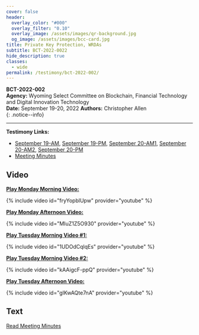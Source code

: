 ```yaml
---
cover: false
header:
  overlay_color: "#000"
  overlay_filter: "0.10"
  overlay_image: /assets/images/qr-background.jpg
  og_image: /assets/images/bcc-card.jpg
title: Private Key Protection, WRDAs
subtitle: BCT-2022-0022
hide_description: true
classes:
  - wide
permalink: /testimony/bct-2022-002/
---
```


**BCT-2022-002**<br>
**Agency:** Wyoming Select Committee on Blockchain, Financial Technology and Digital Innovation Technology<br>
**Date:** September 19-20, 2022
**Authors:** Christopher Allen<br>
{: .notice--info}

---

**Testimony Links:**
* [September 19-AM](https://www.youtube.com/watch?v=fryYopblUpw&feature=youtu.be), [September 19-PM](https://www.youtube.com/watch?v=MIuZ1Z5O930&feature=youtu.be), [September 20-AM1](https://www.youtube.com/watch?v=1UDOdCqlqEs&feature=youtu.be), [September 20-AM2](https://www.youtube.com/watch?v=kAAigcF-ppQ&feature=youtu.be), [September 20-PM](https://www.youtube.com/watch?v=gIKwAQte7nA&feature=youtu.be)
* [Meeting Minutes](https://wyoleg.gov/InterimCommittee/2022/S19-20220919830MeetingMinutes.pdf)

## Video

[**Play Monday Morning Video:**](https://www.youtube.com/watch?v=fryYopblUpw&feature=youtu.be)

{% include video id="fryYopblUpw" provider="youtube" %}

[**Play Monday Afternoon Video:**](https://www.youtube.com/watch?v=MIuZ1Z5O930&feature=youtu.be)

{% include video id="MIuZ1Z5O930" provider="youtube" %}

[**Play Tuesday Morning Video #1:**](https://www.youtube.com/watch?v=1UDOdCqlqEs&feature=youtu.be)

{% include video id="1UDOdCqlqEs" provider="youtube" %}

[**Play Tuesday Morning Video #2:**](https://www.youtube.com/watch?v=kAAigcF-ppQ&feature=youtu.be)

{% include video id="kAAigcF-ppQ" provider="youtube" %}

[**Play Tuesday Afternoon Video:**](https://www.youtube.com/watch?v=gIKwAQte7nA&feature=youtu.be)

{% include video id="gIKwAQte7nA" provider="youtube" %}

## Text

[Read Meeting Minutes](https://wyoleg.gov/InterimCommittee/2022/S19-20220919830MeetingMinutes.pdf)